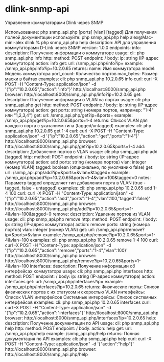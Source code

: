 # dlink-snmp-api
Управление коммутаторами Dlink через SNMP

Использование: php snmp_api.php <ip> <action> [ports] [vlan] [tagged]
Для получения полной документации используйте: php snmp_api.php help
alex@Mac-mini-alex dlink % php snmp_api.php help
description: API для управления коммутаторами D-Link через SNMP
version: 1.0.0
endpoints:
  info:
    description: Получение информации о коммутаторе
    usage:
      cli: php snmp_api.php <ip> info
      http:
        method: POST
        endpoint: /
        body:
          ip: string (IP-адрес коммутатора)
          action: info
      get:
        url: /snmp_api.php/info?ip=<ip>
        example: /snmp_api.php/info?ip=10.2.0.65
    returns:
      name: Имя коммутатора
      model: Модель коммутатора
      port_count: Количество портов
      max_bytes: Размер маски в байтах
    examples:
      cli: php snmp_api.php 10.2.0.65 info
      curl: curl -X POST -H "Content-Type: application/json" -d '{"ip":"10.2.0.65","action":"info"}' http://localhost:8000/snmp_api.php
      browser: http://localhost:8000/snmp_api.php/info?ip=10.2.0.65
  get:
    description: Получение информации о VLAN на портах
    usage:
      cli: php snmp_api.php <ip> get <ports>
      http:
        method: POST
        endpoint: /
        body:
          ip: string (IP-адрес коммутатора)
          action: get
          ports: string (номера портов, например: "1-4" или "1,2,3,4")
      get:
        url: /snmp_api.php/get?ip=<ip>&ports=<ports>
        example: /snmp_api.php/get?ip=10.2.0.65&ports=1-4
    returns: Список VLAN для каждого порта с указанием типа (tagged/untagged)
    examples:
      cli: php snmp_api.php 10.2.0.65 get 1-4
      curl: curl -X POST -H "Content-Type: application/json" -d '{"ip":"10.2.0.65","action":"get","ports":"1-4"}' http://localhost:8000/snmp_api.php
      browser: http://localhost:8000/snmp_api.php/get?ip=10.2.0.65&ports=1-4
  add:
    description: Добавление портов в VLAN
    usage:
      cli: php snmp_api.php <ip> add <ports> <vlan> [tagged]
      http:
        method: POST
        endpoint: /
        body:
          ip: string (IP-адрес коммутатора)
          action: add
          ports: string (номера портов)
          vlan: integer (номер VLAN)
          tagged: boolean (опционально, по умолчанию false)
      get:
        url: /snmp_api.php/add?ip=<ip>&ports=<ports>&vlan=<vlan>&tagged=<tagged>
        example: /snmp_api.php/add?ip=10.2.0.65&ports=1-4&vlan=100&tagged=0
    notes: Параметр tagged определяет тип добавления порта в VLAN (true - tagged, false - untagged)
    examples:
      cli: php snmp_api.php 10.2.0.65 add 1-4 100
      curl: curl -X POST -H "Content-Type: application/json" -d '{"ip":"10.2.0.65","action":"add","ports":"1-4","vlan":100,"tagged":false}' http://localhost:8000/snmp_api.php
      browser: http://localhost:8000/snmp_api.php/add?ip=10.2.0.65&ports=1-4&vlan=100&tagged=0
  remove:
    description: Удаление портов из VLAN
    usage:
      cli: php snmp_api.php <ip> remove <ports> <vlan>
      http:
        method: POST
        endpoint: /
        body:
          ip: string (IP-адрес коммутатора)
          action: remove
          ports: string (номера портов)
          vlan: integer (номер VLAN)
      get:
        url: /snmp_api.php/remove?ip=<ip>&ports=<ports>&vlan=<vlan>
        example: /snmp_api.php/remove?ip=10.2.0.65&ports=1-4&vlan=100
    examples:
      cli: php snmp_api.php 10.2.0.65 remove 1-4 100
      curl: curl -X POST -H "Content-Type: application/json" -d '{"ip":"10.2.0.65","action":"remove","ports":"1-4","vlan":100}' http://localhost:8000/snmp_api.php
      browser: http://localhost:8000/snmp_api.php/remove?ip=10.2.0.65&ports=1-4&vlan=100
  interfaces:
    description: Получение информации об интерфейсах коммутатора
    usage:
      cli: php snmp_api.php <ip> interfaces
      http:
        method: POST
        endpoint: /
        body:
          ip: string (IP-адрес коммутатора)
          action: interfaces
      get:
        url: /snmp_api.php/interfaces?ip=<ip>
        example: /snmp_api.php/interfaces?ip=10.2.0.65
    returns:
      Физические порты: Список физических портов с их статусом и скоростью
      VLAN интерфейсы: Список VLAN интерфейсов
      Системные интерфейсы: Список системных интерфейсов
    examples:
      cli: php snmp_api.php 10.2.0.65 interfaces
      curl: curl -X POST -H "Content-Type: application/json" -d '{"ip":"10.2.0.65","action":"interfaces"}' http://localhost:8000/snmp_api.php
      browser: http://localhost:8000/snmp_api.php/interfaces?ip=10.2.0.65
  help:
    description: Получение документации по API
    usage:
      cli: php snmp_api.php help
      http:
        method: POST
        endpoint: /
        body:
          action: help
      get:
        url: /snmp_api.php/help
        example: /snmp_api.php/help
    returns: Полная документация по API
    examples:
      cli: php snmp_api.php help
      curl: curl -X POST -H "Content-Type: application/json" -d '{"action":"help"}' http://localhost:8000/snmp_api.php
      browser: http://localhost:8000/snmp_api.php/help
